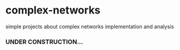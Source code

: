 # complex-networks
simple projects about complex networks implementation and analysis

### UNDER CONSTRUCTION...
